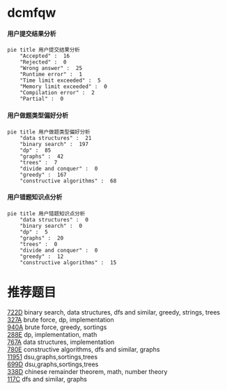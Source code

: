 # dcmfqw

<!-- tabs:start -->



#### **用户提交结果分析**

```mermaid
pie title 用户提交结果分析
    "Accepted" :  16
    "Rejected" :  0
    "Wrong answer" :  25
    "Runtime error" :  1
    "Time limit exceeded" :  5
    "Memory limit exceeded" :  0
    "Compilation error" :  2
    "Partial" :  0
```

#### **用户做题类型偏好分析**

```mermaid
pie title 用户做题类型偏好分析
    "data structures" :  21
    "binary search" :  197
    "dp" :  85
    "graphs" :  42
    "trees" :  7
    "divide and conquer" :  0
    "greedy" :  167
    "constructive algorithms" :  68
```
#### **用户错题知识点分析**

```mermaid
pie title 用户错题知识点分析
    "data structures" :  0
    "binary search" :  0
    "dp" :  5
    "graphs" :  20
    "trees" :  0
    "divide and conquer" :  0
    "greedy" :  12
    "constructive algorithms" :  15
```



<!-- tabs:end -->
# 推荐题目
[722D](https://codeforces.com/contest/722/problem/D)		binary search,
                        data structures,
                        dfs and similar,
                        greedy,
                        strings,
                        trees		  
[327A](https://codeforces.com/contest/327/problem/A)		brute force,
                        dp,
                        implementation		  
[940A](https://codeforces.com/contest/940/problem/A)		brute force,
                        greedy,
                        sortings		  
[288E](https://codeforces.com/contest/288/problem/E)		dp,
                        implementation,
                        math		  
[767A](https://codeforces.com/contest/767/problem/A)		data structures,
                        implementation		  
[780E](https://codeforces.com/contest/780/problem/E)		constructive algorithms,
                        dfs and similar,
                        graphs		  
[11951](https://codeforces.com/contest/1195/problem/1)		dsu,graphs,sortings,trees		  
[699D](https://codeforces.com/contest/699/problem/D)		dsu,graphs,sortings,trees		  
[338D](https://codeforces.com/contest/338/problem/D)		chinese remainder theorem,
                        math,
                        number theory		  
[117C](https://codeforces.com/contest/117/problem/C)		dfs and similar,
                        graphs		  
